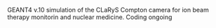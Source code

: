 GEANT4 v.10 simulation of the CLaRyS Compton camera for ion beam therapy monitorin and nuclear medicine.
Coding ongoing